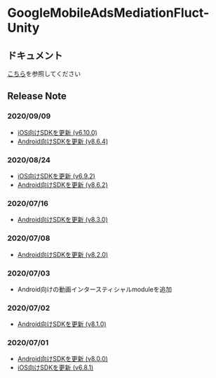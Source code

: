 # GoogleMobileAdsMediationFluct-Unity

## ドキュメント

[こちら](https://voyagegroup.github.io/FluctSDK-Doc/#/admob-mediation-unity/start)を参照してください

## Release Note

### 2020/09/09

* [iOS向けSDKを更新 (v6.10.0)](https://github.com/voyagegroup/FluctSDK-iOS)
* [Android向けSDKを更新 (v8.6.4)](https://github.com/voyagegroup/FluctSDK-Android)

### 2020/08/24

* [iOS向けSDKを更新 (v6.9.2)](https://github.com/voyagegroup/FluctSDK-iOS)
* [Android向けSDKを更新 (v8.6.2)](https://github.com/voyagegroup/FluctSDK-Android)

### 2020/07/16

* [Android向けSDKを更新 (v8.3.0)](https://github.com/voyagegroup/FluctSDK-Android)

### 2020/07/08

* [Android向けSDKを更新 (v8.2.0)](https://github.com/voyagegroup/FluctSDK-Android)

### 2020/07/03

* Android向けの動画インタースティシャルmoduleを追加

### 2020/07/02

* [Android向けSDKを更新 (v8.1.0)](https://github.com/voyagegroup/FluctSDK-Android)

### 2020/07/01

* [Android向けSDKを更新 (v8.0.0)](https://github.com/voyagegroup/FluctSDK-Android)
* [iOS向けSDKを更新 (v6.8.1)](https://github.com/voyagegroup/FluctSDK-iOS)
